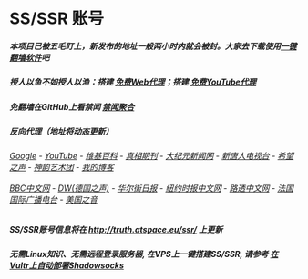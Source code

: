 # SS/SSR 账号 

##### 本项目已被五毛盯上，新发布的地址一般两小时内就会被封。大家去下载使用[一键翻墙软件](https://github.com/gfw-breaker/nogfw/blob/master/README.md)吧

##### 授人以鱼不如授人以渔：搭建 [免费Web代理](https://github.com/no-gfw/heroku-node-proxy#--end--)；搭建 [免费YouTube代理](https://github.com/gfw-breaker/you2php-heroku#--end--) 

##### 免翻墙在GitHub上看禁闻 [禁闻聚合](https://github.com/gfw-breaker/banned-news/blob/master/README.md)

##### 反向代理（地址将动态更新）
######  [Google](http://149.28.16.138:8888/search?q=425事件) - [YouTube](https://nogfw.the-youtube.win) - [维基百科](http://149.28.16.138:8100/wiki/喬高-麥塔斯調查報告) - [真相期刊](http://149.28.16.138:8300/display.aspx?category_id=3&zhuanti_id=2) - [大纪元新闻网](http://149.28.16.138:10080) - [新唐人电视台](http://149.28.16.138:8000) - [希望之声](http://149.28.16.138:8200) - [神韵艺术团](http://149.28.16.138:8000/xtr/gb/prog673.html) - [我的博客](http://149.28.16.138:10000/)<br/> <br/> [BBC中文网](http://149.28.16.138:9100/zhongwen) - [DW(德国之声)](http://149.28.16.138:9200/zh/在线报导/s-9058?&zhongwen=simp) - [华尔街日报](http://149.28.16.138:9300) - [纽约时报中文网](http://149.28.16.138:9400) - [路透中文网](http://149.28.16.138:9500/) - [法国国际广播电台](http://149.28.16.138:9600/) - [美国之音](http://149.28.16.138:9700/) 


##### SS/SSR账号信息将在  http://truth.atspace.eu/ssr/ 上更新

##### 无需Linux知识、无需远程登录服务器, 在VPS上一键搭建SS/SSR, 请参考 [在Vultr上自动部署Shadowsocks](https://gfw-breaker.win/vultr%e9%83%a8%e7%bd%b2ss/) 
